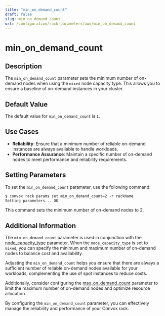 ```yaml
---
title: "min_on_demand_count"
draft: false
slug: min_on_demand_count
url: /configuration/rack-parameters/aws/min_on_demand_count
---
```


# min_on_demand_count

## Description
The `min_on_demand_count` parameter sets the minimum number of on-demand nodes when using the `mixed` node capacity type. This allows you to ensure a baseline of on-demand instances in your cluster.

## Default Value
The default value for `min_on_demand_count` is `1`.

## Use Cases
- **Reliability**: Ensure that a minimum number of reliable on-demand instances are always available to handle workloads.
- **Performance Assurance**: Maintain a specific number of on-demand nodes to meet performance and reliability requirements.

## Setting Parameters
To set the `min_on_demand_count` parameter, use the following command:
```html
$ convox rack params set min_on_demand_count=2 -r rackName
Setting parameters... OK
```
This command sets the minimum number of on-demand nodes to 2.

## Additional Information
The `min_on_demand_count` parameter is used in conjunction with the [node_capacity_type](/configuration/rack-parameters/aws/node_capacity_type) parameter. When the `node_capacity_type` is set to `mixed`, you can specify the minimum and maximum number of on-demand nodes to balance cost and availability.

Adjusting the `min_on_demand_count` helps you ensure that there are always a sufficient number of reliable on-demand nodes available for your workloads, complementing the use of spot instances to reduce costs.

Additionally, consider configuring the [max_on_demand_count](/configuration/rack-parameters/aws/max_on_demand_count) parameter to limit the maximum number of on-demand nodes and optimize resource allocation.

By configuring the `min_on_demand_count` parameter, you can effectively manage the reliability and performance of your Convox rack.
